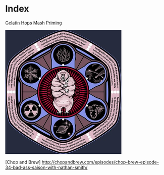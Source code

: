 <!-- TITLE: Tardigrade Beer -->
<!-- SUBTITLE: Moss Piggy!!! -->

# Index

[Gelatin](https://tardigrade.pro/gelatin)
[Hops](https://tardigrade.pro/hops-wheel)
[Mash](https://tardigrade.pro/mash-temperature)
[Priming](https://www.brewersfriend.com/beer-priming-calculator/)

![Tardigrade Front](/uploads/tardigrade-front.jpg "Tardigrade Front")

[Chop and Brew] http://chopandbrew.com/episodes/chop-brew-episode-34-bad-ass-saison-with-nathan-smith/ 